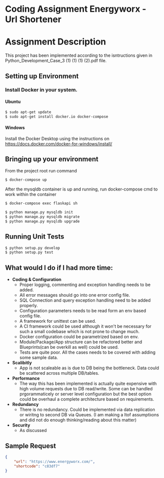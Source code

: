 # Coding Assignment Energyworx - Url Shortener

# Assignment Description

This project has been implemented according to the isntructions given in Python_Development_Case_3 (1) (1) (1) (2).pdf file.


##  Setting up Environment

### Install Docker in your system.

#### Ubuntu
```sh
$ sudo apt-get update
$ sudo apt-get install docker.io docker-compose
```

#### Windows
Install the Docker Desktop using the instructions on https://docs.docker.com/docker-for-windows/install/

## Bringing up your environment

From the project root run command


```sh
$ docker-compose up
```

After the mysqldb container is up and running, run docker-compose cmd to work within the container

```sh
$ docker-compose exec flaskapi sh
```

```sh
$ python manage.py mysqldb init
$ python manage.py mysqldb migrate
$ python manage.py mysqldb upgrade
```



## Running Unit Tests



```sh
$ python setup.py develop
$ python setup.py test
```

## What would I do if I had more time:
* **Coding & Configuration** 
  - Proper logging, commenting and exception handling needs to be added.
  - All error messages should go into one error config file.
  - SQL Connection  and query exception handling need to be added properly.
  - Configuration parameters needs to be read form an env based config file.
  - A framework for unittest can be used. 
  - A CI framework could be used although it won't be necessary for such a small codebase which is not prone to change much.
  - Docker configuration could be parametrized based on env.
  - Module/Package/App structure can be refactored better and Blueprints(can be overkill as well) could be used.
  - Tests are quite poor. All the cases needs to be covered with adding some sample data.
* **Scalibitly** 
  - App is not scaleable as  is due to DB being the bottleneck. Data could be scattered across multiple DB/tables.  
* **Performance**
  - The way this has been implemented is actually quite expensive with high volume requests due to DB read/write. Some 
    can be handled prgorammaticely or server level configuration but the best option could be overhaul a complete architecture based on requirements.
* **Redundancy** 
  - There is no redundancy. Could be implemented via data replication or wiritng to second DB via Queues. (I am making a ltof assumptiıons and did not do enough thinking/reading about this matter)
* **Security**
  - As discussed
  

## Sample Request
```json
{
    "url": "https://www.energyworx.com/", 
    "shortcode": "c83df7"
}
```
